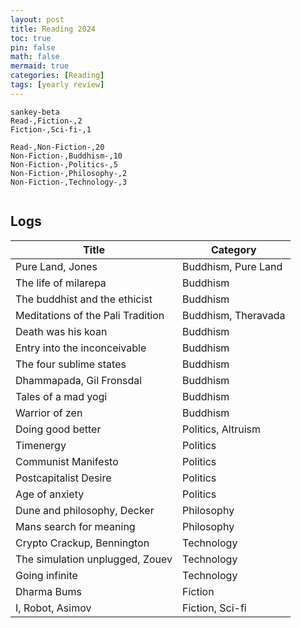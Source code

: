 ```yaml
---
layout: post
title: Reading 2024
toc: true
pin: false
math: false
mermaid: true
categories: [Reading]
tags: [yearly review]
---
```






```mermaid
sankey-beta
Read-,Fiction-,2
Fiction-,Sci-fi-,1

Read-,Non-Fiction-,20
Non-Fiction-,Buddhism-,10
Non-Fiction-,Politics-,5
Non-Fiction-,Philosophy-,2
Non-Fiction-,Technology-,3


```

 <!-- truncate -->

## Logs

| Title                             | Category            |
| --------------------------------- | ------------------- |
| Pure Land, Jones                  | Buddhism, Pure Land |
| The life of milarepa              | Buddhism            |
| The buddhist and the ethicist     | Buddhism            |
| Meditations of the Pali Tradition | Buddhism, Theravada |
| Death was his koan                | Buddhism            |
| Entry into the inconceivable      | Buddhism            |
| The four sublime states           | Buddhism            |
| Dhammapada, Gil Fronsdal          | Buddhism            |
| Tales of a mad yogi               | Buddhism            |
| Warrior of zen                    | Buddhism            |
| Doing good better                 | Politics, Altruism  |
| Timenergy                         | Politics            |
| Communist Manifesto               | Politics            |
| Postcapitalist Desire             | Politics            |
| Age of anxiety                    | Politics            |
| Dune and philosophy, Decker       | Philosophy          |
| Mans search for meaning           | Philosophy          |
| Crypto Crackup, Bennington        | Technology          |
| The simulation unplugged, Zouev   | Technology          |
| Going infinite                    | Technology          |
| Dharma Bums                       | Fiction             |
| I, Robot, Asimov                  | Fiction, Sci-fi     |
